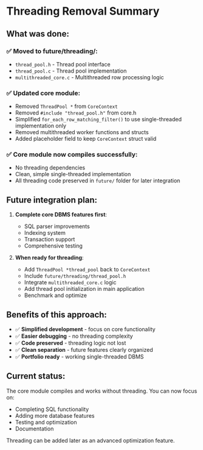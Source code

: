 
# Threading Removal Summary

## What was done:

### ✅ Moved to future/threading/:
- `thread_pool.h` - Thread pool interface
- `thread_pool.c` - Thread pool implementation  
- `multithreaded_core.c` - Multithreaded row processing logic

### ✅ Updated core module:
- Removed `ThreadPool *` from `CoreContext`
- Removed `#include "thread_pool.h"` from core.h
- Simplified `for_each_row_matching_filter()` to use single-threaded implementation only
- Removed multithreaded worker functions and structs
- Added placeholder field to keep `CoreContext` struct valid

### ✅ Core module now compiles successfully:
- No threading dependencies
- Clean, simple single-threaded implementation
- All threading code preserved in `future/` folder for later integration

## Future integration plan:

1. **Complete core DBMS features first**:
   - SQL parser improvements
   - Indexing system  
   - Transaction support
   - Comprehensive testing

2. **When ready for threading**:
   - Add `ThreadPool *thread_pool` back to `CoreContext`
   - Include `future/threading/thread_pool.h`
   - Integrate `multithreaded_core.c` logic
   - Add thread pool initialization in main application
   - Benchmark and optimize

## Benefits of this approach:

- ✅ **Simplified development** - focus on core functionality
- ✅ **Easier debugging** - no threading complexity
- ✅ **Code preserved** - threading logic not lost
- ✅ **Clean separation** - future features clearly organized
- ✅ **Portfolio ready** - working single-threaded DBMS

## Current status:

The core module compiles and works without threading. You can now focus on:
- Completing SQL functionality
- Adding more database features  
- Testing and optimization
- Documentation

Threading can be added later as an advanced optimization feature.
